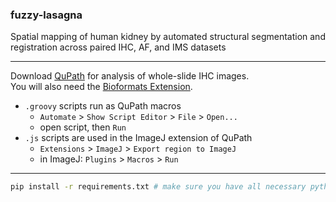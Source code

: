 ### fuzzy-lasagna
Spatial mapping of human kidney by automated structural segmentation and registration across paired IHC, AF, and IMS datasets

---
Download [QuPath](https://qupath.github.io/) for analysis of whole-slide IHC images.  
You will also need the [Bioformats Extension](https://github.com/qupath/qupath-bioformats-extension).  
  
* `.groovy` scripts run as QuPath macros
    * `Automate` > `Show Script Editor` > `File` > `Open...`
    * open script, then `Run`
* `.js` scripts are used in the ImageJ extension of QuPath
    * `Extensions` > `ImageJ` > `Export region to ImageJ`
    * in ImageJ: `Plugins` > `Macros` > `Run`

---
```bash
pip install -r requirements.txt # make sure you have all necessary python packages
```
